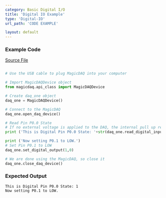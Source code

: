 ```yaml
---
category: Basic Digital I/O
title: 'Digital IO Example'
type: 'Digital-IO'
url_path: 'CODE EXAMPLE'

layout: default
---
```


### Example Code

[Source File](https://github.com/MagicDAQ/magicdaq_docs/tree/master/example_python_files)

```python

# Use the USB cable to plug MagicDAQ into your computer

# Import MagicDAQDevice object
from magicdaq.api_class import MagicDAQDevice

# Create daq_one object
daq_one = MagicDAQDevice()

# Connect to the MagicDAQ
daq_one.open_daq_device()

# Read Pin P0.0 State
# If no external voltage is applied to the DAQ, the internal pull up resistor will ensure this pin is HIGH
print ('This is Digital Pin P0.0 State: '+str(daq_one.read_digital_input(0)))

print ('Now setting P0.1 to LOW.')
# Set Pin P0.1 to LOW
daq_one.set_digital_output(1,0)

# We are done using the MagicDAQ, so close it
daq_one.close_daq_device()

```

### Expected Output

```
This is Digital Pin P0.0 State: 1
Now setting P0.1 to LOW.
```